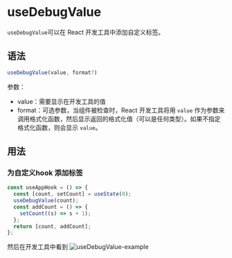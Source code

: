 # useDebugValue

`useDebugValue`可以在 React 开发工具中添加自定义标签。

## 语法

```typescript
useDebugValue(value, format?)
```

参数：

+ value：需要显示在开发工具的值
+ format：可选参数，当组件被检查时，React 开发工具将用 `value` 作为参数来调用格式化函数，然后显示返回的格式化值（可以是任何类型）。如果不指定格式化函数，则会显示 `value`。



## 用法

### 为自定义hook 添加标签

```typescript
const useAppHook = () => {
  const [count, setCount] = useState(0);
  useDebugValue(count);
  const addCount = () => {
    setCount((s) => s + 1);
  };
  return [count, addCount];
};
```

然后在开发工具中看到
![useDebugValue-example](/Users/eddie/Documents/code/docs/docs/front-end/react/hooks/images/useDebugValue-example.png)